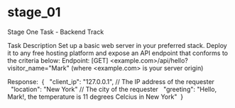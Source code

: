 # stage_01
Stage One Task - Backend Track

Task Description
Set up a basic web server in your preferred stack. Deploy it to any free hosting platform and expose an API endpoint that conforms to the criteria below:
Endpoint: [GET] <example.com>/api/hello?visitor_name="Mark" (where <example.com> is your server origin)

Response:
 {
  "client_ip": "127.0.0.1", // The IP address of the requester
  "location": "New York" // The city of the requester
  "greeting": "Hello, Mark!, the temperature is 11 degrees Celcius in New York"
 }
